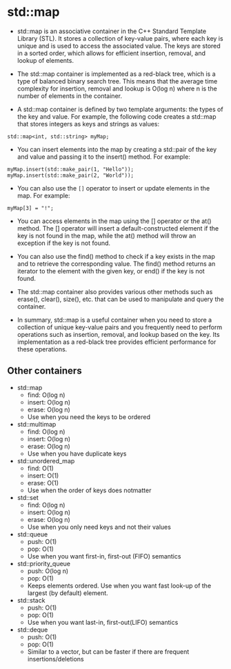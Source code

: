 # std::map
- std::map is an associative container in the C++ Standard Template Library (STL). It stores a collection of key-value pairs, where each key is unique and is used to access the associated value. The keys are stored in a sorted order, which allows for efficient insertion, removal, and lookup of elements.

- The std::map container is implemented as a red-black tree, which is a type of balanced binary search tree. This means that the average time complexity for insertion, removal and lookup is O(log n) where n is the number of elements in the container.

- A std::map container is defined by two template arguments: the types of the key and value. For example, the following code creates a std::map that stores integers as keys and strings as values:
```
std::map<int, std::string> myMap;
```

- You can insert elements into the map by creating a std::pair of the key and value and passing it to the insert() method. For example:
```
myMap.insert(std::make_pair(1, "Hello"));
myMap.insert(std::make_pair(2, "World"));
```

- You can also use the ```[]``` operator to insert or update elements in the map. For example:
```
myMap[3] = "!";
```
- You can access elements in the map using the [] operator or the at() method. The [] operator will insert a default-constructed element if the key is not found in the map, while the at() method will throw an exception if the key is not found.

- You can also use the find() method to check if a key exists in the map and to retrieve the corresponding value. The find() method returns an iterator to the element with the given key, or end() if the key is not found.

- The std::map container also provides various other methods such as erase(), clear(), size(), etc. that can be used to manipulate and query the container.

- In summary, std::map is a useful container when you need to store a collection of unique key-value pairs and you frequently need to perform operations such as insertion, removal, and lookup based on the key. Its implementation as a red-black tree provides efficient performance for these operations.

## Other containers
- std::map 
  - find: O(log n) 
  - insert: O(log n) 
  - erase: O(log n) 
  - Use when you need the keys to be ordered
- std::multimap
  - find: O(log n) 
  - insert: O(log n) 
  - erase: O(log n) 
  - Use when you have duplicate keys
- std::unordered_map 
  - find: O(1) 
  - insert: O(1) 
  - erase: O(1) 
  - Use when the order of keys does notmatter
- std::set 
  - find: O(log n) 
  - insert: O(log n) 
  - erase: O(log n) 
  - Use when you only need keys and not their values
- std::queue
  - push: O(1)
  - pop: O(1)
  - Use when you want first-in, first-out (FIFO) semantics
- std::priority_queue
  - push: O(log n)
  - pop: O(1)
  - Keeps elements ordered. Use when you want fast look-up of  the largest (by default) element.
- std::stack 
  - push: O(1)
  - pop: O(1) 
  - Use when you want last-in, first-out(LIFO) semantics
- std::deque
  - push: O(1)
  - pop: O(1)
  - Similar to a vector, but can be faster if there are frequent insertions/deletions